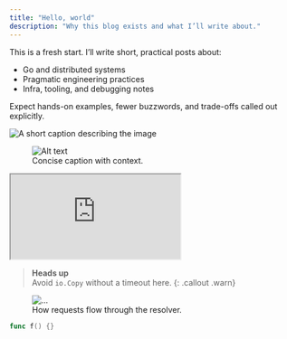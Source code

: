 ```yaml
---
title: "Hello, world"
description: "Why this blog exists and what I’ll write about."
---
```


This is a fresh start. I’ll write short, practical posts about:

- Go and distributed systems  
- Pragmatic engineering practices  
- Infra, tooling, and debugging notes

Expect hands-on examples, fewer buzzwords, and trade-offs called out explicitly.

![A short caption describing the image](/assets/images/xyz.webp)

<figure>
  <img src="/assets/images/xyz.webp" alt="Alt text" loading="lazy" decoding="async">
  <figcaption>Concise caption with context.</figcaption>
</figure>

<div class="video">
  <iframe src="https://www.youtube.com/embed/VIDEO_ID" allowfullscreen></iframe>
</div>


> **Heads up**  
> Avoid `io.Copy` without a timeout here.
{: .callout .warn}


<figure>
  <img src="/assets/images/x.webp" alt="..." />
  <figcaption>How requests flow through the resolver.</figcaption>
</figure>


```go linenos
func f() {}
```